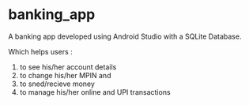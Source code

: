 # banking_app
A banking app developed using Android Studio with a SQLite Database. 

Which helps users :
1. to see his/her account details 
2. to change his/her MPIN and 
3. to sned/recieve money
4. to manage his/her online and UPI transactions



